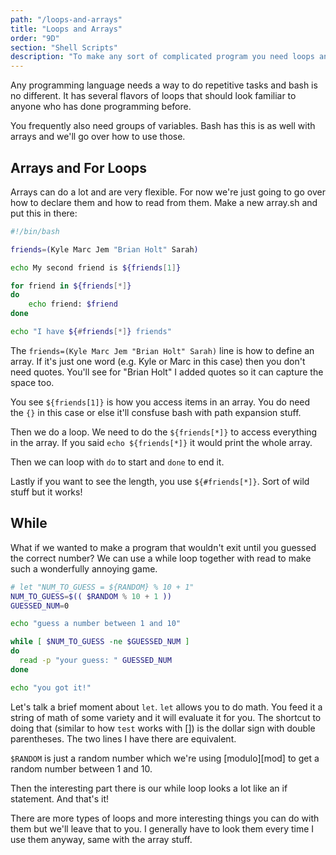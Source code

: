 ```yaml
---
path: "/loops-and-arrays"
title: "Loops and Arrays"
order: "9D"
section: "Shell Scripts"
description: "To make any sort of complicated program you need loops and arrays. In this section Brian teaches the syntax for making arrays and looping over them."
---
```


Any programming language needs a way to do repetitive tasks and bash is no different. It has several flavors of loops that should look familiar to anyone who has done programming before.

You frequently also need groups of variables. Bash has this is as well with arrays and we'll go over how to use those.

## Arrays and For Loops

Arrays can do a lot and are very flexible. For now we're just going to go over how to declare them and how to read from them. Make a new array.sh and put this in there:

```bash
#!/bin/bash

friends=(Kyle Marc Jem "Brian Holt" Sarah)

echo My second friend is ${friends[1]}

for friend in ${friends[*]}
do
    echo friend: $friend
done

echo "I have ${#friends[*]} friends"
```

The `friends=(Kyle Marc Jem "Brian Holt" Sarah)` line is how to define an array. If it's just one word (e.g. Kyle or Marc in this case) then you don't need quotes. You'll see for "Brian Holt" I added quotes so it can capture the space too.

You see `${friends[1]}` is how you access items in an array. You do need the `{}` in this case or else it'll consfuse bash with path expansion stuff.

Then we do a loop. We need to do the `${friends[*]}` to access everything in the array. If you said `echo ${friends[*]}` it would print the whole array.

Then we can loop with `do` to start and `done` to end it.

Lastly if you want to see the length, you use `${#friends[*]}`. Sort of wild stuff but it works!

## While

What if we wanted to make a program that wouldn't exit until you guessed the correct number? We can use a while loop together with read to make such a wonderfully annoying game.

```bash
# let "NUM_TO_GUESS = ${RANDOM} % 10 + 1"
NUM_TO_GUESS=$(( $RANDOM % 10 + 1 ))
GUESSED_NUM=0

echo "guess a number between 1 and 10"

while [ $NUM_TO_GUESS -ne $GUESSED_NUM ]
do
  read -p "your guess: " GUESSED_NUM
done

echo "you got it!"
```

Let's talk a brief moment about `let`. `let` allows you to do math. You feed it a string of math of some variety and it will evaluate it for you. The shortcut to doing that (similar to how `test` works with []) is the dollar sign with double parentheses. The two lines I have there are equivalent.

`$RANDOM` is just a random number which we're using [modulo][mod] to get a random number between 1 and 10.

Then the interesting part there is our while loop looks a lot like an if statement. And that's it!

There are more types of loops and more interesting things you can do with them but we'll leave that to you. I generally have to look them every time I use them anyway, same with the array stuff.
